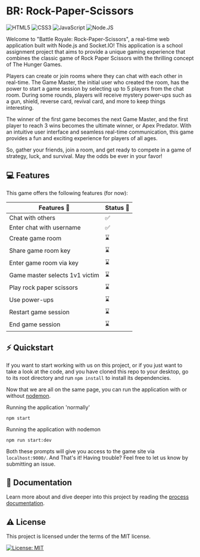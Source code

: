 # BR: Rock-Paper-Scissors

![HTML5](https://img.shields.io/badge/html5-%23E34F26.svg?style=for-the-badge&logo=html5&logoColor=white) ![CSS3](https://img.shields.io/badge/css3-%231572B6.svg?style=for-the-badge&logo=css3&logoColor=white) ![JavaScript](https://img.shields.io/badge/javascript-%23323330.svg?style=for-the-badge&logo=javascript&logoColor=%23F7DF1E) ![Node.JS](https://img.shields.io/badge/Node.js-43853D?style=for-the-badge&logo=node.js&logoColor=white)

Welcome to "Battle Royale: Rock-Paper-Scissors", a real-time web application built with Node.js and Socket.IO! This application is a school assignment project that aims to provide a unique gaming experience that combines the classic game of Rock Paper Scissors with the thrilling concept of The Hunger Games.

Players can create or join rooms where they can chat with each other in real-time. The Game Master, the initial user who created the room, has the power to start a game session by selecting up to 5 players from the chat room. During some rounds, players will receive mystery power-ups such as a gun, shield, reverse card, revival card, and more to keep things interesting.

The winner of the first game becomes the next Game Master, and the first player to reach 3 wins becomes the ultimate winner, or Apex Predator. With an intuitive user interface and seamless real-time communication, this game provides a fun and exciting experience for players of all ages.

So, gather your friends, join a room, and get ready to compete in a game of strategy, luck, and survival. May the odds be ever in your favor!

<!-- ![WFUT - App preview](./docs/assets/WFUT-app_preview.png) -->

## :computer: Features

This game offers the following features (for now): 

| Features :nail_care:          | Status :rocket:    |
|-------------------------------|--------------------|
| Chat with others              | :white_check_mark: |
| Enter chat with username      | :white_check_mark: |
| Create game room        | :hourglass: |
| Share game room key                | :hourglass:        |
| Enter game room via key      | :hourglass: |
| Game master selects 1v1 victim                 | :hourglass:        |
| Play rock paper scissors                 | :hourglass:        |
| Use power-ups                 | :hourglass:        |
| Restart game session                | :hourglass:        |
| End game session                | :hourglass:        |


## :zap: Quickstart
If you want to start working with us on this project, or if you just want to take a look at the code, and you have cloned this repo to your desktop, go to its root directory and run `npm install` to install its dependencies.

Now that we are all on the same page, you can run the application with or without [nodemon](https://www.google.com/settings/security/lesssecureapps). 

Running the application 'normally'
~~~
npm start
~~~

Running the application with nodemon
~~~
npm run start:dev
~~~

Both these prompts will give you access to the game site via `localhost:9000/`. And That's it! Having trouble? Feel free to let us know by submitting an issue.

## :memo: Documentation

Learn more about and dive deeper into this project by reading the [process documentation](./docs/productdoc.md).

## :warning: License

This project is licensed under the terms of the MIT license.

[![License: MIT](https://img.shields.io/badge/License-MIT-yellow.svg)](https://github.com/noyamirai/real-time-web-2223/blob/main/LICENSE)

